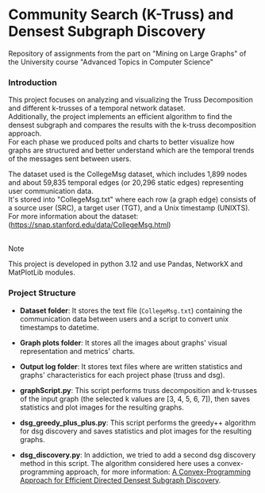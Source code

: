 # Community Search (K-Truss) and Densest Subgraph Discovery
Repository of assignments from the part on "Mining on Large Graphs" of the University course "Advanced Topics in Computer Science"

### Introduction
This project focuses on analyzing and visualizing the Truss Decomposition and different k-trusses of a temporal network dataset. <br/>
Additionally, the project implements an efficient algorithm to find the densest subgraph and compares the results with the k-truss decomposition approach. <br/>
For each phase we produced polts and charts to better visualize how graphs are structured and better understand which are the temporal trends of the messages sent between users. <br/>

The dataset used is the CollegeMsg dataset, which includes 1,899 nodes and about 59,835 temporal edges (or 20,296 static edges) representing user communication data. <br/>
It's stored into "CollegeMsg.txt" where each row (a graph edge) consists of a source user (SRC), a target user (TGT), and a Unix timestamp (UNIXTS). <br/>
For more information about the dataset: (https://snap.stanford.edu/data/CollegeMsg.html) <br/>
<br/>
> [!NOTE]
> This project is developed in python 3.12 and use Pandas, NetworkX and MatPlotLib modules.

### Project Structure

- **Dataset folder**: It stores the text file (`CollegeMsg.txt`) containing the communication data between users and a script to convert unix timestamps to datetime.
- **Graph plots folder**: It stores all the images about graphs' visual representation and metrics' charts.
- **Output log folder**: It stores text files where are written statistics and graphs' characteristics for each project phase (truss and dsg).

- **graphScript.py**: This script performs truss decomposition and k-trusses of the input graph (the selected k values are [3, 4, 5, 6, 7]), then saves statistics and plot images for the resulting graphs.
- **dsg_greedy_plus_plus.py**: This script performs the greedy++ algorithm for dsg discovery and saves statistics and plot images for the resulting graphs.
- **dsg_discovery.py**: In addiction, we tried to add a second dsg discovery method in this script. The algorithm considered here uses a convex-programming approach, for more information: [A Convex-Programming Approach for Efficient Directed Densest Subgraph Discovery](https://dl.acm.org/doi/10.1145/3514221.3517837).
